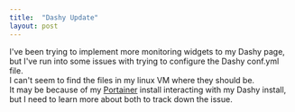 ```yaml
---
title:  "Dashy Update"
layout: post
---
```

I've been trying to implement more monitoring widgets to my Dashy page, but I've run into some issues with trying to configure the Dashy conf.yml file.  
I can't seem to find the files in my linux VM where they should be.  
It may be because of my [Portainer](https://www.portainer.io/) install interacting with my Dashy install, but I need to learn more about both to track down the issue.  
